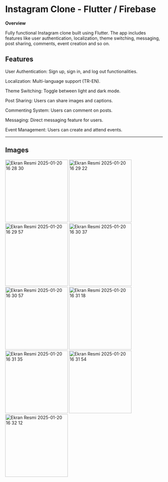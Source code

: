# Instagram Clone - Flutter / Firebase

**Overview**

Fully functional Instagram clone built using Flutter. The app includes features like user authentication, localization, theme switching, messaging, post sharing, comments, event creation and so on.

## Features

User Authentication: Sign up, sign in, and log out functionalities.

Localization: Multi-language support (TR-EN).

Theme Switching: Toggle between light and dark mode.

Post Sharing: Users can share images and captions.

Commenting System: Users can comment on posts.

Messaging: Direct messaging feature for users.

Event Management: Users can create and attend events.

--- 

## Images 

<img width="200" alt="Ekran Resmi 2025-01-20 16 28 30" src="https://github.com/user-attachments/assets/59801f5a-0fac-4e95-93b9-46c70947a003" />
<img width="200" alt="Ekran Resmi 2025-01-20 16 29 22" src="https://github.com/user-attachments/assets/15d59757-58a2-4fff-a962-c33a89aa9958" />
<img width="200" alt="Ekran Resmi 2025-01-20 16 29 57" src="https://github.com/user-attachments/assets/af64597e-96f0-4bd1-9d13-194b165fb539" />
<img width="200" alt="Ekran Resmi 2025-01-20 16 30 37" src="https://github.com/user-attachments/assets/a50d0400-dc72-4ba6-9259-744109d4779a" />
<img width="200" alt="Ekran Resmi 2025-01-20 16 30 57" src="https://github.com/user-attachments/assets/3f7bd129-8adb-4d10-991d-445625337f31" />
<img width="200" alt="Ekran Resmi 2025-01-20 16 31 18" src="https://github.com/user-attachments/assets/369c55c2-2644-4164-a326-6d3c17dbcf5a" />
<img width="200" alt="Ekran Resmi 2025-01-20 16 31 35" src="https://github.com/user-attachments/assets/3359a4c8-0e1e-4896-a8c2-7acd96f696ef" />
<img width="200" alt="Ekran Resmi 2025-01-20 16 31 54" src="https://github.com/user-attachments/assets/45c54e3b-41d7-4a1b-b366-e84736fe0e24" />
<img width="200" alt="Ekran Resmi 2025-01-20 16 32 12" src="https://github.com/user-attachments/assets/a41df9e1-0b01-4ae6-849b-cdf73936ffb7" />





